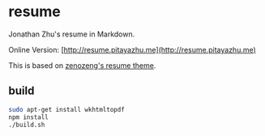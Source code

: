 # resume

Jonathan Zhu's resume in Markdown.

Online Version: [http://resume.pitayazhu.me](http://resume.pitayazhu.me)

This is based on [zenozeng's resume theme](https://github.com/zenozeng/resume).

## build

```bash
sudo apt-get install wkhtmltopdf
npm install
./build.sh
```
